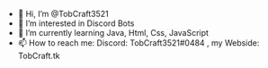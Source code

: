 - 👋 Hi, I’m @TobCraft3521
- 👀 I’m interested in Discord Bots
- 🌱 I’m currently learning Java, Html, Css, JavaScript
- 📫 How to reach me: Discord: TobCraft3521#0484 , my Webside: TobCraft.tk
